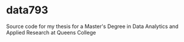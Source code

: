 # data793
Source code for my thesis for a Master's Degree in Data Analytics and Applied Research at Queens College
